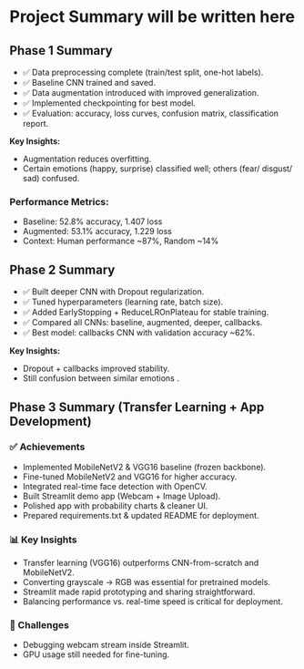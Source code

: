 # Project Summary will be written here


## Phase 1 Summary  
- ✅ Data preprocessing complete (train/test split, one-hot labels).  
- ✅ Baseline CNN trained and saved.  
- ✅ Data augmentation introduced with improved generalization.  
- ✅ Implemented checkpointing for best model.  
- ✅ Evaluation: accuracy, loss curves, confusion matrix, classification report.  

**Key Insights:**  
- Augmentation reduces overfitting.  
- Certain emotions (happy, surprise) classified well; others (fear/ disgust/ sad) confused.  

### Performance Metrics:
- Baseline: 52.8% accuracy, 1.407 loss
- Augmented: 53.1% accuracy, 1.229 loss  
- Context: Human performance ~87%, Random ~14%

## Phase 2 Summary  
- ✅ Built deeper CNN with Dropout regularization.  
- ✅ Tuned hyperparameters (learning rate, batch size).  
- ✅ Added EarlyStopping + ReduceLROnPlateau for stable training.  
- ✅ Compared all CNNs: baseline, augmented, deeper, callbacks.  
- ✅ Best model: callbacks CNN with validation accuracy ~62%.  

**Key Insights:**  
- Dropout + callbacks improved stability.  
- Still confusion between similar emotions .  

## Phase 3 Summary (Transfer Learning + App Development)

### ✅ Achievements
- Implemented MobileNetV2 & VGG16 baseline (frozen backbone).
- Fine-tuned MobileNetV2 and VGG16 for higher accuracy.
- Integrated real-time face detection with OpenCV.
- Built Streamlit demo app (Webcam + Image Upload).
- Polished app with probability charts & cleaner UI.
- Prepared requirements.txt & updated README for deployment.

### 📊 Key Insights
- Transfer learning (VGG16) outperforms CNN-from-scratch and MobileNetV2.
- Converting grayscale → RGB was essential for pretrained models.
- Streamlit made rapid prototyping and sharing straightforward.
- Balancing performance vs. real-time speed is critical for deployment.

### 🚧 Challenges
- Debugging webcam stream inside Streamlit.
- GPU usage still needed for fine-tuning.
